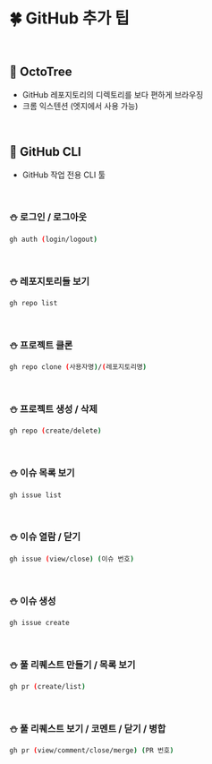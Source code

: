# 🍀 GitHub 추가 팁

<br>

## 🧸 OctoTree

- GitHub 레포지토리의 디렉토리를 보다 편하게 브라우징
- 크롬 익스텐션 (엣지에서 사용 가능)

<br>

## 🧸 GitHub CLI

- GitHub 작업 전용 CLI 툴

<br>

### ⛄ 로그인 / 로그아웃

```bash
gh auth (login/logout)
```

<br>

### ⛄ 레포지토리들 보기

```bash
gh repo list
```

<br>

### ⛄ 프로젝트 클론

```bash
gh repo clone (사용자명)/(레포지토리명)
```

<br>

### ⛄ 프로젝트 생성 / 삭제

```bash
gh repo (create/delete)
```

<br>

### ⛄ 이슈 목록 보기

```bash
gh issue list
```

<br>

### ⛄ 이슈 열람 / 닫기

```bash
gh issue (view/close) (이슈 번호)
```

<br>

### ⛄ 이슈 생성

```bash
gh issue create
```

<br>

### ⛄ 풀 리퀘스트 만들기 / 목록 보기

```bash
gh pr (create/list)
```

<br>

### ⛄ 풀 리퀘스트 보기 / 코멘트 / 닫기 / 병합

```bash
gh pr (view/comment/close/merge) (PR 번호)
```

